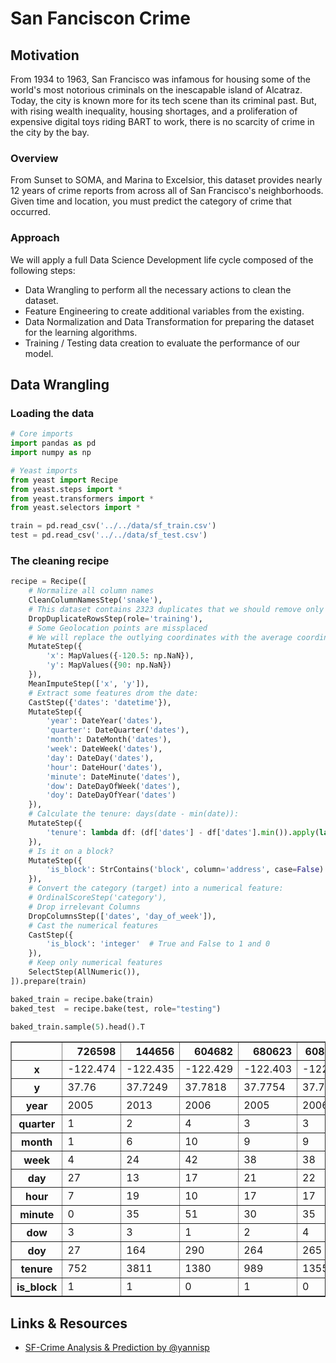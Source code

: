 # San Fanciscon Crime

## Motivation

From 1934 to 1963, San Francisco was infamous for housing some of the world's most notorious criminals on the inescapable island of Alcatraz. Today, the city is known more for its tech scene than its criminal past. But, with rising wealth inequality, housing shortages, and a proliferation of expensive digital toys riding BART to work, there is no scarcity of crime in the city by the bay.

### Overview

From Sunset to SOMA, and Marina to Excelsior, this dataset provides nearly 12 years of crime reports from across all of San Francisco's neighborhoods. Given time and location, you must predict the category of crime that occurred.

### Approach

We will apply a full Data Science Development life cycle composed of the following steps:

- Data Wrangling to perform all the necessary actions to clean the dataset.
- Feature Engineering to create additional variables from the existing.
- Data Normalization and Data Transformation for preparing the dataset for the learning algorithms.
- Training / Testing data creation to evaluate the performance of our model.


## Data Wrangling

### Loading the data


```python
# Core imports
import pandas as pd
import numpy as np

# Yeast imports
from yeast import Recipe
from yeast.steps import *
from yeast.transformers import *
from yeast.selectors import *
```


```python
train = pd.read_csv('../../data/sf_train.csv')
test = pd.read_csv('../../data/sf_test.csv')
```

### The cleaning recipe


```python
recipe = Recipe([
    # Normalize all column names
    CleanColumnNamesStep('snake'),
    # This dataset contains 2323 duplicates that we should remove only on training set
    DropDuplicateRowsStep(role='training'),
    # Some Geolocation points are missplaced
    # We will replace the outlying coordinates with the average coordinates
    MutateStep({
        'x': MapValues({-120.5: np.NaN}),
        'y': MapValues({90: np.NaN})
    }),
    MeanImputeStep(['x', 'y']),
    # Extract some features drom the date:
    CastStep({'dates': 'datetime'}),
    MutateStep({
        'year': DateYear('dates'),
        'quarter': DateQuarter('dates'),
        'month': DateMonth('dates'),
        'week': DateWeek('dates'),
        'day': DateDay('dates'),
        'hour': DateHour('dates'),
        'minute': DateMinute('dates'),
        'dow': DateDayOfWeek('dates'),
        'doy': DateDayOfYear('dates')
    }),
    # Calculate the tenure: days(date - min(date)):
    MutateStep({
        'tenure': lambda df: (df['dates'] - df['dates'].min()).apply(lambda x: x.days)
    }),
    # Is it on a block?
    MutateStep({
        'is_block': StrContains('block', column='address', case=False)
    }),
    # Convert the category (target) into a numerical feature:
    # OrdinalScoreStep('category'),
    # Drop irrelevant Columns
    DropColumnsStep(['dates', 'day_of_week']),
    # Cast the numerical features
    CastStep({
        'is_block': 'integer'  # True and False to 1 and 0
    }),
    # Keep only numerical features
    SelectStep(AllNumeric()),
]).prepare(train)
```


```python
baked_train = recipe.bake(train)
baked_test  = recipe.bake(test, role="testing")
```


```python
baked_train.sample(5).head().T
```




<div>
<style scoped>
    .dataframe tbody tr th:only-of-type {
        vertical-align: middle;
    }

    .dataframe tbody tr th {
        vertical-align: top;
    }

    .dataframe thead th {
        text-align: right;
    }
</style>
<table border="1" class="dataframe">
  <thead>
    <tr style="text-align: right;">
      <th></th>
      <th>726598</th>
      <th>144656</th>
      <th>604682</th>
      <th>680623</th>
      <th>608770</th>
    </tr>
  </thead>
  <tbody>
    <tr>
      <th>x</th>
      <td>-122.474</td>
      <td>-122.435</td>
      <td>-122.429</td>
      <td>-122.403</td>
      <td>-122.42</td>
    </tr>
    <tr>
      <th>y</th>
      <td>37.76</td>
      <td>37.7249</td>
      <td>37.7818</td>
      <td>37.7754</td>
      <td>37.7393</td>
    </tr>
    <tr>
      <th>year</th>
      <td>2005</td>
      <td>2013</td>
      <td>2006</td>
      <td>2005</td>
      <td>2006</td>
    </tr>
    <tr>
      <th>quarter</th>
      <td>1</td>
      <td>2</td>
      <td>4</td>
      <td>3</td>
      <td>3</td>
    </tr>
    <tr>
      <th>month</th>
      <td>1</td>
      <td>6</td>
      <td>10</td>
      <td>9</td>
      <td>9</td>
    </tr>
    <tr>
      <th>week</th>
      <td>4</td>
      <td>24</td>
      <td>42</td>
      <td>38</td>
      <td>38</td>
    </tr>
    <tr>
      <th>day</th>
      <td>27</td>
      <td>13</td>
      <td>17</td>
      <td>21</td>
      <td>22</td>
    </tr>
    <tr>
      <th>hour</th>
      <td>7</td>
      <td>19</td>
      <td>10</td>
      <td>17</td>
      <td>17</td>
    </tr>
    <tr>
      <th>minute</th>
      <td>0</td>
      <td>35</td>
      <td>51</td>
      <td>30</td>
      <td>35</td>
    </tr>
    <tr>
      <th>dow</th>
      <td>3</td>
      <td>3</td>
      <td>1</td>
      <td>2</td>
      <td>4</td>
    </tr>
    <tr>
      <th>doy</th>
      <td>27</td>
      <td>164</td>
      <td>290</td>
      <td>264</td>
      <td>265</td>
    </tr>
    <tr>
      <th>tenure</th>
      <td>752</td>
      <td>3811</td>
      <td>1380</td>
      <td>989</td>
      <td>1355</td>
    </tr>
    <tr>
      <th>is_block</th>
      <td>1</td>
      <td>1</td>
      <td>0</td>
      <td>1</td>
      <td>0</td>
    </tr>
  </tbody>
</table>
</div>



## Links & Resources

- [SF-Crime Analysis & Prediction by @yannisp](https://www.kaggle.com/yannisp/sf-crime-analysis-prediction)
